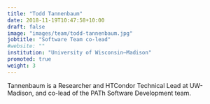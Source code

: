 ```yaml
---
title: "Todd Tannenbaum"
date: 2018-11-19T10:47:58+10:00
draft: false
image: "images/team/todd-tannenbaum.jpg"
jobtitle: "Software Team co-lead"
#website: ""
institution: "University of Wisconsin–Madison"
promoted: true
weight: 3
---
```


Tannenbaum is a Researcher and HTCondor Technical Lead at UW-Madison, and co-lead of the PATh Software Development team.
